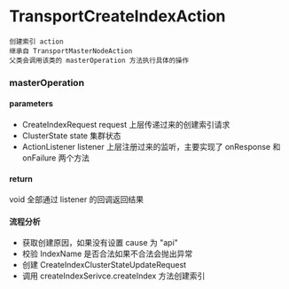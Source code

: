 # TransportCreateIndexAction

```
创建索引 action
继承自 TransportMasterNodeAction
父类会调用该类的 masterOperation 方法执行具体的操作
```

### masterOperation

#### parameters

* CreateIndexRequest request 上层传递过来的创建索引请求
* ClusterState state 集群状态
* ActionListener<CreateIndexResponse> listener 上层注册过来的监听，主要实现了 onResponse 和 onFailure 两个方法

#### return

void 全部通过 listener 的回调返回结果

#### 流程分析

* 获取创建原因，如果没有设置 cause 为 "api"
* 校验 IndexName 是否合法如果不合法会抛出异常
* 创建 CreateIndexClusterStateUpdateRequest
* 调用 createIndexSerivce.createIndex 方法创建索引
